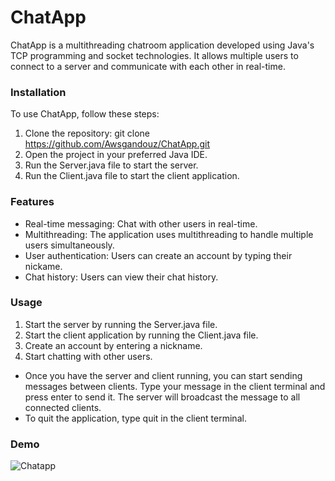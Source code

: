 # ChatApp
ChatApp is a multithreading chatroom application developed using Java's TCP programming and socket technologies. It allows multiple users to connect to a server and communicate with each other in real-time.

### Installation
To use ChatApp, follow these steps:

1. Clone the repository: git clone https://github.com/Awsgandouz/ChatApp.git
2. Open the project in your preferred Java IDE.
3. Run the Server.java file to start the server.
4. Run the Client.java file to start the client application.

### Features
- Real-time messaging: Chat with other users in real-time.
- Multithreading: The application uses multithreading to handle multiple users simultaneously.
- User authentication: Users can create an account by typing their nickame.
- Chat history: Users can view their chat history.

### Usage
1. Start the server by running the Server.java file.
2. Start the client application by running the Client.java file.
3. Create an account by entering a nickname.
4. Start chatting with other users.

- Once you have the server and client running, you can start sending messages between clients. Type your message in the client terminal and press enter to send it. The server will broadcast the message to all connected clients.
- To quit the application, type quit in the client terminal.

### Demo

![Chatapp](https://user-images.githubusercontent.com/94719195/231138864-cf3cb05e-d78d-43f4-97f4-9f2388570dee.png)
